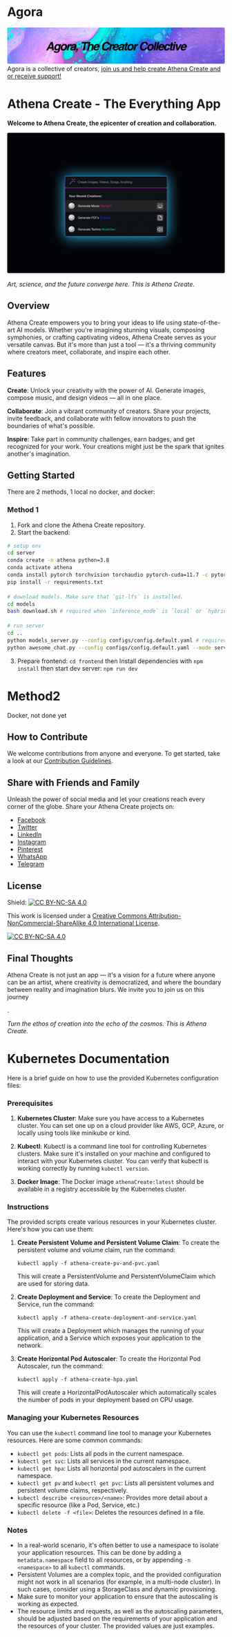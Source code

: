 # Agora
![Agora Banner, apac.ai/Agora](Agora-Banner-blend.png)
Agora is a collective of creators, [join us and help create Athena Create and or receive support!](https://discord.gg/qUtxnK2NMf)

# Athena Create - The Everything App
**Welcome to Athena Create, the epicenter of creation and collaboration.** 

![Athena Create Logo](AthenaCreate.png)

*Art, science, and the future converge here. This is Athena Create.*

## Overview

Athena Create empowers you to bring your ideas to life using state-of-the-art AI models. Whether you're imagining stunning visuals, composing symphonies, or crafting captivating videos, Athena Create serves as your versatile canvas. But it's more than just a tool — it's a thriving community where creators meet, collaborate, and inspire each other.

## Features

**Create**: Unlock your creativity with the power of AI. Generate images, compose music, and design videos — all in one place. 

**Collaborate**: Join a vibrant community of creators. Share your projects, invite feedback, and collaborate with fellow innovators to push the boundaries of what's possible.

**Inspire**: Take part in community challenges, earn badges, and get recognized for your work. Your creations might just be the spark that ignites another's imagination.

## Getting Started
There are 2 methods, 1 local no docker, and docker:

### Method 1
1. Fork and clone the Athena Create repository.
2. Start the backend: 
```bash
# setup env
cd server
conda create -n athena python=3.8
conda activate athena
conda install pytorch torchvision torchaudio pytorch-cuda=11.7 -c pytorch -c nvidia
pip install -r requirements.txt

# download models. Make sure that `git-lfs` is installed.
cd models
bash download.sh # required when `inference_mode` is `local` or `hybrid`. 

# run server
cd ..
python models_server.py --config configs/config.default.yaml # required when `inference_mode` is `local` or `hybrid`
python awesome_chat.py --config configs/config.default.yaml --mode server # for text-davinci-003
```
3. Prepare frontend: `cd frontend` then Install dependencies with `npm install` then start dev server: `npm run dev`

# Method2
Docker, not done yet

## How to Contribute

We welcome contributions from anyone and everyone. To get started, take a look at our [Contribution Guidelines](https://github.com/kyegomez/Athena-Create/blob/main/CONTRIBUTING.md).

## Share with Friends and Family

Unleash the power of social media and let your creations reach every corner of the globe. Share your Athena Create projects on:

- [Facebook](https://www.facebook.com/sharer/sharer.php?u=https://github.com/kyegomez/Athena-Create)
- [Twitter](https://twitter.com/intent/tweet?text=Check%20out%20my%20new%20creation%20on%20Athena%20Create!&url=https://github.com/kyegomez/Athena-Create)
- [LinkedIn](https://www.linkedin.com/sharing/share-offsite/?url=https://github.com/kyegomez/Athena-Create)
- [Instagram](instagram://camera)
- [Pinterest](http://pinterest.com/pin/create/button/?url=https://github.com/kyegomez/Athena-Create)
- [WhatsApp](https://wa.me/?text=Check%20out%20my%20new%20creation%20on%20Athena%20Create!%20https://github.com/kyegomez/Athena-Create)
- [Telegram](https://telegram.me/share/url?url=https://github.com/kyegomez/Athena-Create&text=Check%20out%20my%20new%20creation%20on%20Athena%20Create!)

## License

Shield: [![CC BY-NC-SA 4.0][cc-by-nc-sa-shield]][cc-by-nc-sa]

This work is licensed under a
[Creative Commons Attribution-NonCommercial-ShareAlike 4.0 International License][cc-by-nc-sa].

[![CC BY-NC-SA 4.0][cc-by-nc-sa-image]][cc-by-nc-sa]

[cc-by-nc-sa]: http://creativecommons.org/licenses/by-nc-sa/4.0/
[cc-by-nc-sa-image]: https://licensebuttons.net/l/by-nc-sa/4.0/88x31.png
[cc-by-nc-sa-shield]: https://img.shields.io/badge/License-CC%20BY--NC--SA%204.0-lightgrey.svg

## Final Thoughts

Athena Create is not just an app — it's a vision for a future where anyone can be an artist, where creativity is democratized, and where the boundary between reality and imagination blurs. We invite you to join us on this journey

.

*Turn the ethos of creation into the echo of the cosmos. This is Athena Create.*





# Kubernetes Documentation

Here is a brief guide on how to use the provided Kubernetes configuration files:

### Prerequisites

1. **Kubernetes Cluster**: Make sure you have access to a Kubernetes cluster. You can set one up on a cloud provider like AWS, GCP, Azure, or locally using tools like minikube or kind.

2. **Kubectl**: Kubectl is a command line tool for controlling Kubernetes clusters. Make sure it's installed on your machine and configured to interact with your Kubernetes cluster. You can verify that kubectl is working correctly by running `kubectl version`.

3. **Docker Image**: The Docker image `athenaCreate:latest` should be available in a registry accessible by the Kubernetes cluster.

### Instructions

The provided scripts create various resources in your Kubernetes cluster. Here's how you can use them:

1. **Create Persistent Volume and Persistent Volume Claim**: To create the persistent volume and volume claim, run the command:

    ```
    kubectl apply -f athena-create-pv-and-pvc.yaml
    ```

    This will create a PersistentVolume and PersistentVolumeClaim which are used for storing data.

2. **Create Deployment and Service**: To create the Deployment and Service, run the command:

    ```
    kubectl apply -f athena-create-deployment-and-service.yaml
    ```

    This will create a Deployment which manages the running of your application, and a Service which exposes your application to the network.

3. **Create Horizontal Pod Autoscaler**: To create the Horizontal Pod Autoscaler, run the command:

    ```
    kubectl apply -f athena-create-hpa.yaml
    ```

    This will create a HorizontalPodAutoscaler which automatically scales the number of pods in your deployment based on CPU usage.

### Managing your Kubernetes Resources

You can use the `kubectl` command line tool to manage your Kubernetes resources. Here are some common commands:

- `kubectl get pods`: Lists all pods in the current namespace.
- `kubectl get svc`: Lists all services in the current namespace.
- `kubectl get hpa`: Lists all horizontal pod autoscalers in the current namespace.
- `kubectl get pv` and `kubectl get pvc`: Lists all persistent volumes and persistent volume claims, respectively.
- `kubectl describe <resource>/<name>`: Provides more detail about a specific resource (like a Pod, Service, etc.)
- `kubectl delete -f <file>`: Deletes the resources defined in a file.

### Notes

- In a real-world scenario, it's often better to use a namespace to isolate your application resources. This can be done by adding a `metadata.namespace` field to all resources, or by appending `-n <namespace>` to all `kubectl` commands.
- Persistent Volumes are a complex topic, and the provided configuration might not work in all scenarios (for example, in a multi-node cluster). In such cases, consider using a StorageClass and dynamic provisioning.
- Make sure to monitor your application to ensure that the autoscaling is working as expected.
- The resource limits and requests, as well as the autoscaling parameters, should be adjusted based on the requirements of your application and the resources of your cluster. The provided values are just examples.